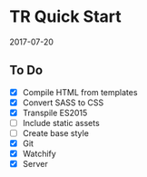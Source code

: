 TR Quick Start
==============

2017-07-20

To Do
-----

- [x] Compile HTML from templates
- [x] Convert SASS to CSS
- [x] Transpile ES2015
- [ ] Include static assets
- [ ] Create base style
- [x] Git 
- [x] Watchify
- [x] Server
